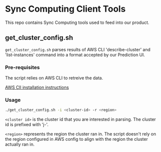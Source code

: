 # Sync Computing Client Tools

This repo contains Sync Computing tools used to feed into our product.

## get_cluster_config.sh

`get_cluster_config.sh` parses results of AWS CLI 'describe-cluster' and 'list-instances' command into a format accepted by our Prediction UI.

### Pre-requisites

The script relies on AWS CLI to retreive the data.

[AWS ClI installation instructions](https://docs.aws.amazon.com/cli/latest/userguide/cli-chap-install.html)


### Usage

```bash
./get_cluster_config.sh -i <cluster-id> -r <region>
```

`<cluster id>` is the cluster id that you are interested in parsing. The cluster id is prefixed with 'j-'.

`<region>` represents the region the cluster ran in. The script doesn't rely on the region configured in AWS config to align with the region the cluster actually ran in.
